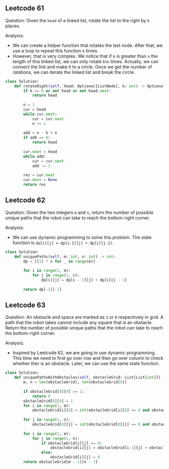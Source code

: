 ## Leetcode 61

Question: Given the `head` of a linked list, rotate the list to the right by `k` places.

Analysis:
- We can create a helper function that rotates the last node. After that, we use a loop to repeat this function `k` times.
- However, that is very complex. We notice that if `k` is greater than `n` the length of this linked list, we can only rotate `k%n` times. Actually, we can connect the link and make it to a circle. Once we get the number of ratations, we can iterate the linked list and break the circle.

```python
class Solution:
    def rotateRight(self, head: Optional[ListNode], k: int) -> Optional[ListNode]:
        if k == 0 or not head or not head.next:
            return head
        
        n = 1
        cur = head
        while cur.next:
            cur = cur.next
            n += 1
        
        add = n - k % n
        if add == 0:
            return head
        
        cur.next = head
        while add:
            cur = cur.next
            add -= 1
            
        res = cur.next
        cur.next = None
        return res
```

## Leetcode 62

Question: Given the two integers `m` and `n`, return the number of possible unique paths that the robot can take to reach the bottom-right corner.

Analysis:
- We can use dynamic programming to solve this problem. The state function is `dp[i][j] = dp[i-1][j] + dp[i][j-1]`.


```python
class Solution:
    def uniquePaths(self, m: int, n: int) -> int:
        dp = [[1] * n for _ in range(m)]
        
        for i in range(1, m):
            for j in range(1, n):
                dp[i][j] = dp[i - 1][j] + dp[i][j - 1]
                
        return dp[-1][-1]
```

## Leetcode 63

Question: 
An obstacle and space are marked as `1` or `0` respectively in grid. A path that the robot takes cannot include any square that is an obstacle. Return the number of possible unique paths that the robot can take to reach the bottom-right corner.

Analysis:
- Inspired by Leetcode 62, we are going to use dynamic programming. This time we need to first go over row and then go over column to check whether ther is an obstacle. Later, we can use the same state function.


```python
class Solution:
    def uniquePathsWithObstacles(self, obstacleGrid: List[List[int]]) -> int:
        m, n = len(obstacleGrid), len(obstacleGrid[0])
        
        if obstacleGrid[0][0] == 1:
            return 0
        obstacleGrid[0][0] = 1
        for i in range(1, m):
            obstacleGrid[i][0] = int(obstacleGrid[i][0] == 0 and obstacleGrid[i-1][0] == 1)
        
        for j in range(1, n):
            obstacleGrid[0][j] = int(obstacleGrid[0][j] == 0 and obstacleGrid[0][j-1] == 1)
        
        for i in range(1, m):
            for j in range(1, n):
                if obstacleGrid[i][j] == 0:
                    obstacleGrid[i][j] = obstacleGrid[i-1][j] + obstacleGrid[i][j-1]
                else:
                    obstacleGrid[i][j] = 0
        return obstacleGrid[m - 1][n - 1]
```
